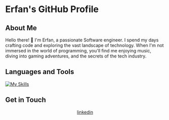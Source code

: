 # Erfan's GitHub Profile

## About Me

Hello there! 👋 I'm Erfan, a passionate Software engineer. I spend my days crafting code and exploring the vast landscape of technology. When I'm not immersed in the world of programming, you'll find me enjoying music, diving into gaming adventures, and the secrets of the tech industry.

## Languages and Tools

  [![My Skills](https://skillicons.dev/icons?i=flutter,dart,androidstudio,gradle,git,firebase,postman,html,css,xd,figma,&perline=5)](https://skillicons.dev)

## Get in Touch

<div align="center" dir="auto">
<a href="https://www.linkedin.com/in/erfan-soltanzadeh" rel="nofollow">linkedin</a>
</div>
